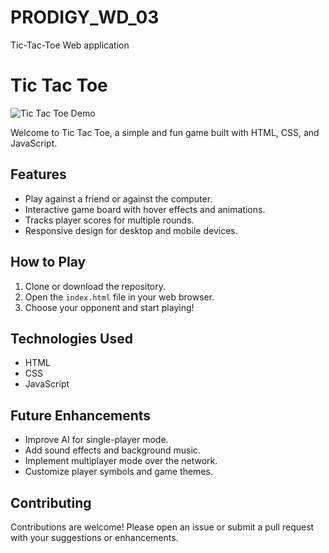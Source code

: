 # PRODIGY_WD_03
Tic-Tac-Toe Web application
# Tic Tac Toe

![Tic Tac Toe Demo](demo.gif)

Welcome to Tic Tac Toe, a simple and fun game built with HTML, CSS, and JavaScript.

## Features

- Play against a friend or against the computer.
- Interactive game board with hover effects and animations.
- Tracks player scores for multiple rounds.
- Responsive design for desktop and mobile devices.

## How to Play

1. Clone or download the repository.
2. Open the `index.html` file in your web browser.
3. Choose your opponent and start playing!

## Technologies Used

- HTML
- CSS
- JavaScript

## Future Enhancements

- Improve AI for single-player mode.
- Add sound effects and background music.
- Implement multiplayer mode over the network.
- Customize player symbols and game themes.

## Contributing

Contributions are welcome! Please open an issue or submit a pull request with your suggestions or enhancements.



